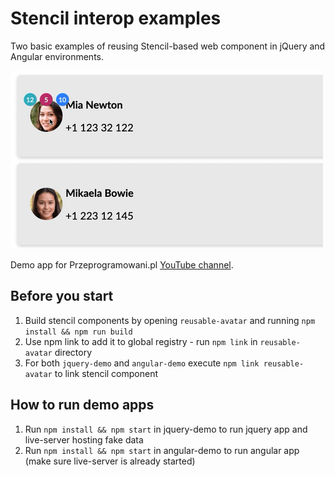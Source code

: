 # Stencil interop examples

Two basic examples of reusing Stencil-based web component in jQuery and Angular environments.

![](./media/promo.gif)

Demo app for Przeprogramowani.pl [YouTube channel](https://www.youtube.com/channel/UCb2Y3vMeD6N4WDt5Acw7Arw).

## Before you start

1. Build stencil components by opening `reusable-avatar` and running `npm install && npm run build`
2. Use npm link to add it to global registry - run `npm link` in `reusable-avatar` directory
3. For both `jquery-demo` and `angular-demo` execute `npm link reusable-avatar` to link stencil component

## How to run demo apps

1. Run `npm install && npm start` in jquery-demo to run jquery app and live-server hosting fake data
2. Run `npm install && npm start` in angular-demo to run angular app (make sure live-server is already started)
